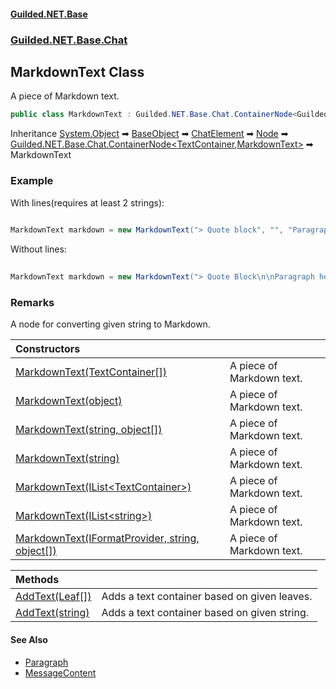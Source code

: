
#### [Guilded.NET.Base](Guilded_NET_Base 'Guilded_NET_Base')
### [Guilded.NET.Base.Chat](Guilded_NET_Base#Guilded_NET_Base_Chat 'Guilded.NET.Base.Chat')
## MarkdownText Class
A piece of Markdown text.  
```csharp
public class MarkdownText : Guilded.NET.Base.Chat.ContainerNode<Guilded.NET.Base.Chat.TextContainer, Guilded.NET.Base.Chat.MarkdownText>
```

Inheritance [System.Object](https://docs.microsoft.com/en-us/dotnet/api/System.Object 'System.Object') &#x27A1; [BaseObject](BaseObject 'Guilded.NET.Base.BaseObject') &#x27A1; [ChatElement](ChatElement 'Guilded.NET.Base.Chat.ChatElement') &#x27A1; [Node](Node 'Guilded.NET.Base.Chat.Node') &#x27A1; [Guilded.NET.Base.Chat.ContainerNode&lt;](ContainerNode_T_R_ 'Guilded.NET.Base.Chat.ContainerNode&lt;T,R&gt;')[TextContainer](TextContainer 'Guilded.NET.Base.Chat.TextContainer')[,](ContainerNode_T_R_ 'Guilded.NET.Base.Chat.ContainerNode&lt;T,R&gt;')[MarkdownText](MarkdownText 'Guilded.NET.Base.Chat.MarkdownText')[&gt;](ContainerNode_T_R_ 'Guilded.NET.Base.Chat.ContainerNode&lt;T,R&gt;') &#x27A1; MarkdownText  
### Example
With lines(requires at least 2 strings):

```csharp
  
MarkdownText markdown = new MarkdownText("> Quote block", "", "Paragraph here");  
```


Without lines:

```csharp
  
MarkdownText markdown = new MarkdownText("> Quote Block\n\nParagraph here");  
```
### Remarks
A node for converting given string to Markdown.  

| Constructors | |
| :--- | :--- |
| [MarkdownText(TextContainer[])](MarkdownText_MarkdownText(TextContainer__) 'Guilded.NET.Base.Chat.MarkdownText.MarkdownText(Guilded.NET.Base.Chat.TextContainer[])') | A piece of Markdown text.<br/> |
| [MarkdownText(object)](MarkdownText_MarkdownText(object) 'Guilded.NET.Base.Chat.MarkdownText.MarkdownText(object)') | A piece of Markdown text.<br/> |
| [MarkdownText(string, object[])](MarkdownText_MarkdownText(string_object__) 'Guilded.NET.Base.Chat.MarkdownText.MarkdownText(string, object[])') | A piece of Markdown text.<br/> |
| [MarkdownText(string)](MarkdownText_MarkdownText(string) 'Guilded.NET.Base.Chat.MarkdownText.MarkdownText(string)') | A piece of Markdown text.<br/> |
| [MarkdownText(IList&lt;TextContainer&gt;)](MarkdownText_MarkdownText(IList_TextContainer_) 'Guilded.NET.Base.Chat.MarkdownText.MarkdownText(System.Collections.Generic.IList&lt;Guilded.NET.Base.Chat.TextContainer&gt;)') | A piece of Markdown text.<br/> |
| [MarkdownText(IList&lt;string&gt;)](MarkdownText_MarkdownText(IList_string_) 'Guilded.NET.Base.Chat.MarkdownText.MarkdownText(System.Collections.Generic.IList&lt;string&gt;)') | A piece of Markdown text.<br/> |
| [MarkdownText(IFormatProvider, string, object[])](MarkdownText_MarkdownText(IFormatProvider_string_object__) 'Guilded.NET.Base.Chat.MarkdownText.MarkdownText(System.IFormatProvider, string, object[])') | A piece of Markdown text.<br/> |

| Methods | |
| :--- | :--- |
| [AddText(Leaf[])](MarkdownText_AddText(Leaf__) 'Guilded.NET.Base.Chat.MarkdownText.AddText(Guilded.NET.Base.Chat.Leaf[])') | Adds a text container based on given leaves.<br/> |
| [AddText(string)](MarkdownText_AddText(string) 'Guilded.NET.Base.Chat.MarkdownText.AddText(string)') | Adds a text container based on given string.<br/> |

#### See Also
- [Paragraph](Paragraph 'Guilded.NET.Base.Chat.Paragraph')
- [MessageContent](MessageContent 'Guilded.NET.Base.Chat.MessageContent')
